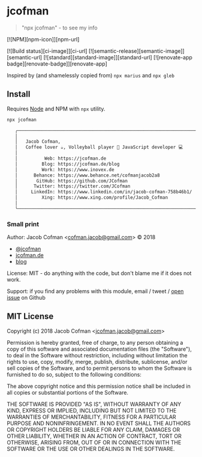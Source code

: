 # jcofman

> &#34;npx jcofman&#34; - to see my info

[![NPM][npm-icon]][npm-url]

[![Build status][ci-image]][ci-url]
[![semantic-release][semantic-image]][semantic-url]
[![standard][standard-image]][standard-url]
[![renovate-app badge][renovate-badge]][renovate-app]

Inspired by (and shamelessly copied from) `npx marius` and `npx gleb`

## Install

Requires [Node](https://nodejs.org/en/) and NPM with `npx` utility.

```sh
npx jcofman

   ╭──────────────────────────────────────────────────────────────────────────╮
   │                                                                          │
   │   Jacob Cofman,                                                          │
   │   Coffee lover ☕️, Volleyball player 🏐 JavaScript developer 💻           │
   │                                                                          │
   │          Web: https://jcofman.de                                         │
   │         Blog: https://jcofman.de/blog                                    │
   │         Work: https://www.inovex.de                                      │
   │      Behance: https://www.behance.net/cofmanjacob2a8                     │
   │       GitHub: https://github.com/JCofman                                 │
   │      Twitter: https://twitter.com/JCofman                                │
   │     LinkedIn: https://www.linkedin.com/in/jacob-cofman-758b46b1/         │
   │         Xing: https://www.xing.com/profile/Jacob_Cofman                  │
   │                                                                          │
   ╰──────────────────────────────────────────────────────────────────────────╯

```

### Small print

Author: Jacob Cofman &lt;cofman.jacob@gmail.com&gt; &copy; 2018

- [@jcofman](https://twitter.com/JCofman)
- [jcofman.de](https://jcofman.de)
- [blog](https://jcofman.de/blog)

License: MIT - do anything with the code, but don't blame me if it does not work.

Support: if you find any problems with this module, email / tweet /
[open issue](https://github.com/JCofman/jcofman/issues) on Github

## MIT License

Copyright (c) 2018 Jacob Cofman &lt;jcofman.jacob@gmail.com&gt;

Permission is hereby granted, free of charge, to any person
obtaining a copy of this software and associated documentation
files (the "Software"), to deal in the Software without
restriction, including without limitation the rights to use,
copy, modify, merge, publish, distribute, sublicense, and/or sell
copies of the Software, and to permit persons to whom the
Software is furnished to do so, subject to the following
conditions:

The above copyright notice and this permission notice shall be
included in all copies or substantial portions of the Software.

THE SOFTWARE IS PROVIDED "AS IS", WITHOUT WARRANTY OF ANY KIND,
EXPRESS OR IMPLIED, INCLUDING BUT NOT LIMITED TO THE WARRANTIES
OF MERCHANTABILITY, FITNESS FOR A PARTICULAR PURPOSE AND
NONINFRINGEMENT. IN NO EVENT SHALL THE AUTHORS OR COPYRIGHT
HOLDERS BE LIABLE FOR ANY CLAIM, DAMAGES OR OTHER LIABILITY,
WHETHER IN AN ACTION OF CONTRACT, TORT OR OTHERWISE, ARISING
FROM, OUT OF OR IN CONNECTION WITH THE SOFTWARE OR THE USE OR
OTHER DEALINGS IN THE SOFTWARE.
